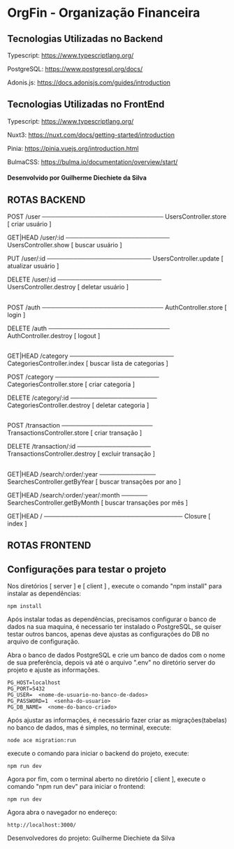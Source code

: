 # OrgFin - Organização Financeira

## Tecnologias Utilizadas no Backend

Typescript: https://www.typescriptlang.org/

PostgreSQL: https://www.postgresql.org/docs/

Adonis.js: https://docs.adonisjs.com/guides/introduction


## Tecnologias Utilizadas no FrontEnd

Typescript: https://www.typescriptlang.org/

Nuxt3: https://nuxt.com/docs/getting-started/introduction

Pinia: https://pinia.vuejs.org/introduction.html

BulmaCSS: https://bulma.io/documentation/overview/start/




#### Desenvolvido por <strong>Guilherme Diechiete da Silva</strong>


## ROTAS BACKEND

POST        /user ──────────────────────────── UsersController.store [ criar usuário ]

GET|HEAD    /user/:id ──────────────────────── UsersController.show [ buscar usuário ]

PUT         /user/:id ──────────────────────── UsersController.update [ atualizar usuário ]

DELETE      /user/:id ──────────────────────── UsersController.destroy [ deletar usuário ]

##

POST        /auth ──────────────────────────── AuthController.store [ login ]

DELETE      /auth ──────────────────────────── AuthController.destroy [ logout ]

##

GET|HEAD    /category ──────────────────────── CategoriesController.index [ buscar lista de categorias ]

POST        /category ──────────────────────── CategoriesController.store [ criar categoria ]

DELETE      /category/:id ──────────────────── CategoriesController.destroy [ deletar categoria ]

##

POST        /transaction ───────────────────── TransactionsController.store [ criar transação ]

DELETE      /transaction/:id ───────────────── TransactionsController.destroy [ excluir transação ]

##

GET|HEAD    /search/:order/:year ───────────── SearchesController.getByYear [ buscar transações por ano ]

GET|HEAD    /search/:order/:year/:month ────── SearchesController.getByMonth [ buscar transações por mês ]

GET|HEAD    / ──────────────────────────────── Closure [ index ]


## ROTAS FRONTEND

## Configurações para testar o projeto

Nos diretórios [ server ] e [ client ] , execute o comando "npm install" para instalar as dependências:

```
npm install
```

Após instalar todas as dependências, precisamos configurar o banco de dados na sua maquina, é necessario ter instalado o PostgreSQL, se quiser testar outros bancos, apenas deve ajustas as configurações do DB no arquivo de configuração.

Abra o banco de dados PostgreSQL e crie um banco de dados com o nome de sua preferência, depois vá até o arquivo ".env" no diretório server do projeto e ajuste as informações.

```
PG_HOST=localhost
PG_PORT=5432
PG_USER=  <nome-de-usuario-no-banco-de-dados>
PG_PASSWORD=1  <senha-do-usuario>
PG_DB_NAME=  <nome-do-banco-criado>

```

Após ajustar as informações, é necessário fazer criar as migrações(tabelas) no banco de dados, mas é simples, no terminal, execute:

```
node ace migration:run
```

execute o comando para iniciar o backend do projeto, execute: 

```
npm run dev
```


Agora por fim, com o terminal aberto no diretório [ client ], execute o comando "npm run dev" para iniciar o frontend:

```
npm run dev
```

Agora abra o navegador no endereço: 

```
http://localhost:3000/
```

















Desenvolvedores do projeto: Guilherme Diechiete da Silva

